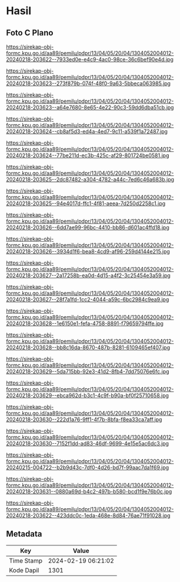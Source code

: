 # Hasil

## Foto C Plano

https://sirekap-obj-formc.kpu.go.id/aa89/pemilu/pdpr/13/04/05/20/04/1304052004012-20240218-203622--7933ed0e-e4c9-4ac0-98ce-36c6bef90e4d.jpg

https://sirekap-obj-formc.kpu.go.id/aa89/pemilu/pdpr/13/04/05/20/04/1304052004012-20240218-203623--273f879b-074f-48f0-9a63-5bbeca063985.jpg

https://sirekap-obj-formc.kpu.go.id/aa89/pemilu/pdpr/13/04/05/20/04/1304052004012-20240218-203623--a64e7680-8e65-4e22-90c3-59dd6dba51cb.jpg

https://sirekap-obj-formc.kpu.go.id/aa89/pemilu/pdpr/13/04/05/20/04/1304052004012-20240218-203624--cb8af5d3-ed4a-4ed7-9c11-a539f1a72487.jpg

https://sirekap-obj-formc.kpu.go.id/aa89/pemilu/pdpr/13/04/05/20/04/1304052004012-20240218-203624--77be211d-ec3b-425c-af29-801724be0581.jpg

https://sirekap-obj-formc.kpu.go.id/aa89/pemilu/pdpr/13/04/05/20/04/1304052004012-20240218-203625--2dc87482-a304-4782-a44c-7ed6c46a683b.jpg

https://sirekap-obj-formc.kpu.go.id/aa89/pemilu/pdpr/13/04/05/20/04/1304052004012-20240218-203625--94e4017d-ffc1-4f81-aeea-7d250d2258c1.jpg

https://sirekap-obj-formc.kpu.go.id/aa89/pemilu/pdpr/13/04/05/20/04/1304052004012-20240218-203626--6dd7ae99-96bc-4410-bb86-d601ac4ffd18.jpg

https://sirekap-obj-formc.kpu.go.id/aa89/pemilu/pdpr/13/04/05/20/04/1304052004012-20240218-203626--3934d1f6-bea8-4cd9-af96-259d4144e215.jpg

https://sirekap-obj-formc.kpu.go.id/aa89/pemilu/pdpr/13/04/05/20/04/1304052004012-20240218-203627--2a17258b-ea0d-4d15-a4f2-3c25454e3a59.jpg

https://sirekap-obj-formc.kpu.go.id/aa89/pemilu/pdpr/13/04/05/20/04/1304052004012-20240218-203627--28f7a1fd-1cc2-4044-a59c-6bc2984c9ea9.jpg

https://sirekap-obj-formc.kpu.go.id/aa89/pemilu/pdpr/13/04/05/20/04/1304052004012-20240218-203628--1e6150e1-fefa-4758-8891-f79659794ffe.jpg

https://sirekap-obj-formc.kpu.go.id/aa89/pemilu/pdpr/13/04/05/20/04/1304052004012-20240218-203628--bb8c16da-8670-487b-8281-6109465ef407.jpg

https://sirekap-obj-formc.kpu.go.id/aa89/pemilu/pdpr/13/04/05/20/04/1304052004012-20240218-203629--5da715bb-92e3-41d2-8fb4-7dd75076e6fc.jpg

https://sirekap-obj-formc.kpu.go.id/aa89/pemilu/pdpr/13/04/05/20/04/1304052004012-20240218-203629--ebca962d-b3c1-4c9f-b90a-bf0f25710658.jpg

https://sirekap-obj-formc.kpu.go.id/aa89/pemilu/pdpr/13/04/05/20/04/1304052004012-20240218-203630--222d1a76-9ff1-4f7b-8bfa-f8ea33ca7aff.jpg

https://sirekap-obj-formc.kpu.go.id/aa89/pemilu/pdpr/13/04/05/20/04/1304052004012-20240218-203630--7152f1dd-ad83-46df-9699-4e15e5ac6dc3.jpg

https://sirekap-obj-formc.kpu.go.id/aa89/pemilu/pdpr/13/04/05/20/04/1304052004012-20240215-004722--b2b9d43c-7df0-4d26-bd7f-99aac7da1f69.jpg

https://sirekap-obj-formc.kpu.go.id/aa89/pemilu/pdpr/13/04/05/20/04/1304052004012-20240218-203631--0880a69d-b4c2-497b-b580-bcd1f9e76b0c.jpg

https://sirekap-obj-formc.kpu.go.id/aa89/pemilu/pdpr/13/04/05/20/04/1304052004012-20240218-203622--423ddc0c-1eda-468e-8d84-76ae71f91028.jpg


## Metadata

| Key        | Value               |
| ---------- | ------------------- |
| Time Stamp | 2024-02-19 06:21:02 |
| Kode Dapil | 1301                |



